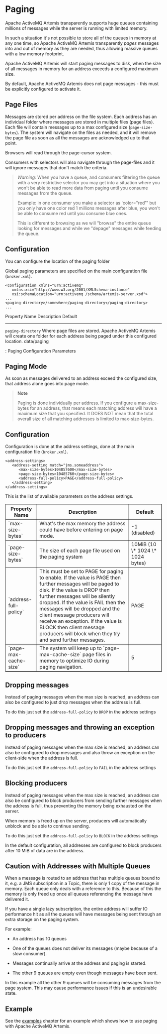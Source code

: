 # Paging

Apache ActiveMQ Artemis transparently supports huge queues containing millions of
messages while the server is running with limited memory.

In such a situation it's not possible to store all of the queues in
memory at any one time, so Apache ActiveMQ Artemis transparently *pages* messages into
and out of memory as they are needed, thus allowing massive queues with
a low memory footprint.

Apache ActiveMQ Artemis will start paging messages to disk, when the size of all
messages in memory for an address exceeds a configured maximum size.

By default, Apache ActiveMQ Artemis does not page messages - this must be explicitly
configured to activate it.

## Page Files

Messages are stored per address on the file system. Each address has an
individual folder where messages are stored in multiple files (page
files). Each file will contain messages up to a max configured size
(`page-size-bytes`). The system will navigate on the files as needed,
and it will remove the page file as soon as all the messages are
acknowledged up to that point.

Browsers will read through the page-cursor system.

Consumers with selectors will also navigate through the page-files and it will ignore messages that don't match the criteria.
> *Warning:*
> When you have a queue, and consumers filtering the queue with a very restrictive selector you may get into a situation where you won't be able to read more data from paging until you consume messages from the queue.
>
> Example: in one consumer you make a selector as 'color="red"'
> but you only have one color red 1 millions messages after blue, you won't be able to consume red until you consume blue ones.
>
> This is different to browsing as we will "browse" the entire queue looking for messages and while we "depage" messages while feeding the queue.



## Configuration

You can configure the location of the paging folder

Global paging parameters are specified on the main configuration file
(`broker.xml`).

    <configuration xmlns="urn:activemq"
       xmlns:xsi="http://www.w3.org/2001/XMLSchema-instance"
       xsi:schemaLocation="urn:activemq /schema/artemis-server.xsd">
    ...
    <paging-directory>/somewhere/paging-directory</paging-directory>
    ...

  Property Name        Description                                                                                                                 Default
  -------------------- --------------------------------------------------------------------------------------------------------------------------- -------------
  `paging-directory`   Where page files are stored. Apache ActiveMQ Artemis will create one folder for each address being paged under this configured location.   data/paging

  : Paging Configuration Parameters

## Paging Mode

As soon as messages delivered to an address exceed the configured size,
that address alone goes into page mode.

> **Note**
>
> Paging is done individually per address. If you configure a
> max-size-bytes for an address, that means each matching address will
> have a maximum size that you specified. It DOES NOT mean that the
> total overall size of all matching addresses is limited to
> max-size-bytes.

## Configuration

Configuration is done at the address settings, done at the main
configuration file (`broker.xml`).

    <address-settings>
       <address-setting match="jms.someaddress">
          <max-size-bytes>104857600</max-size-bytes>
          <page-size-bytes>10485760</page-size-bytes>
          <address-full-policy>PAGE</address-full-policy>
       </address-setting>
    </address-settings>

This is the list of available parameters on the address settings.

<table summary="Server Configuration" border="1">
    <colgroup>
        <col/>
        <col/>
        <col/>
    </colgroup>
    <thead>
    <tr>
        <th>Property Name</th>
        <th>Description</th>
        <th>Default</th>
    </tr>
    </thead>
    <tbody>
    <tr>
        <td>`max-size-bytes`</td>
        <td>What's the max memory the address could have before entering on page mode.</td>
        <td>-1 (disabled)</td>
    </tr>
    <tr>
        <td>`page-size-bytes`</td>
        <td>The size of each page file used on the paging system</td>
        <td>10MiB (10 \* 1024 \* 1024 bytes)</td>
    </tr>
    <tr>
        <td>`address-full-policy`</td>
        <td>This must be set to PAGE for paging to enable. If the value is PAGE then further messages will be paged to disk. If the value is DROP then further messages will be silently dropped. If the value is FAIL then the messages will be dropped and the client message producers will receive an exception. If the value is BLOCK then client message producers will block when they try and send further messages.</td>
        <td>PAGE</td>
    </tr>
    <tr>
        <td>`page-max-cache-size`</td>
        <td>The system will keep up to `page-max-cache-size` page files in memory to optimize IO during paging navigation.</td>
        <td>5</td>
    </tr>
    </tbody>
</table>

## Dropping messages

Instead of paging messages when the max size is reached, an address can
also be configured to just drop messages when the address is full.

To do this just set the `address-full-policy` to `DROP` in the address
settings

## Dropping messages and throwing an exception to producers

Instead of paging messages when the max size is reached, an address can
also be configured to drop messages and also throw an exception on the
client-side when the address is full.

To do this just set the `address-full-policy` to `FAIL` in the address
settings

## Blocking producers

Instead of paging messages when the max size is reached, an address can
also be configured to block producers from sending further messages when
the address is full, thus preventing the memory being exhausted on the
server.

When memory is freed up on the server, producers will automatically
unblock and be able to continue sending.

To do this just set the `address-full-policy` to `BLOCK` in the address
settings

In the default configuration, all addresses are configured to block
producers after 10 MiB of data are in the address.

## Caution with Addresses with Multiple Queues

When a message is routed to an address that has multiple queues bound to
it, e.g. a JMS subscription in a Topic, there is only 1 copy of the
message in memory. Each queue only deals with a reference to this.
Because of this the memory is only freed up once all queues referencing
the message have delivered it.

If you have a single lazy subscription, the entire address will suffer
IO performance hit as all the queues will have messages being sent
through an extra storage on the paging system.

For example:

-   An address has 10 queues

-   One of the queues does not deliver its messages (maybe because of a
    slow consumer).

-   Messages continually arrive at the address and paging is started.

-   The other 9 queues are empty even though messages have been sent.

In this example all the other 9 queues will be consuming messages from
the page system. This may cause performance issues if this is an
undesirable state.

## Example

See the [examples](examples.md) chapter for an example which shows how to use paging with Apache ActiveMQ Artemis.
